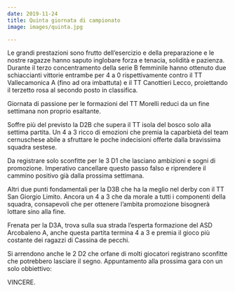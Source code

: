 ```yaml
---
date: 2019-11-24
title: Quinta giornata di campionato
image: images/quinta.jpg

---
```


Le grandi prestazioni sono frutto dell’esercizio e della preparazione e le nostre ragazze hanno saputo inglobare forza e tenacia, solidità e pazienza. Durante il terzo concentramento della serie B femminile hanno ottenuto due schiaccianti vittorie entrambe per 4 a 0 rispettivamente contro il TT Vallecamonica A (fino ad ora imbattuta) e il TT Canottieri Lecco, proiettando il terzetto rosa al secondo posto in classifica.

Giornata di passione per le formazioni del TT Morelli reduci da un fine settimana non proprio esaltante.

Soffre più del previsto la D2B che supera il TT isola del bosco solo alla settima partita. Un 4 a 3 ricco di emozioni che premia la caparbietà del team cernuschese abile a sfruttare le poche indecisioni offerte dalla bravissima squadra sestese.

Da registrare solo sconfitte per le 3 D1 che lasciano ambizioni e sogni di promozione. 
Imperativo cancellare questo passo falso e riprendere il cammino positivo già dalla prossima settimana.


Altri due punti fondamentali per la D3B che ha la meglio nel derby con il TT San Giorgio Limito. Ancora un 4 a 3 che da morale a tutti i componenti della squadra, consapevoli che per ottenere l’ambita promozione bisognerà lottare sino alla fine.

Frenata per la D3A, trova sulla sua strada l’esperta formazione del ASD Arcobaleno A, anche questa partita termina 4 a 3 e premia il gioco più costante dei ragazzi di Cassina de pecchi.

Si arrendono anche le 2 D2 che orfane di molti giocatori registrano sconfitte che potrebbero lasciare il segno. Appuntamento alla prossima gara con un solo obbiettivo:

VINCERE.